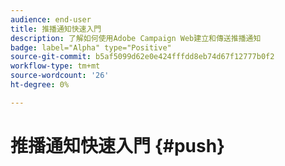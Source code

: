 ```yaml
---
audience: end-user
title: 推播通知快速入門
description: 了解如何使用Adobe Campaign Web建立和傳送推播通知
badge: label="Alpha" type="Positive"
source-git-commit: b5af5099d62e0e424fffdd8eb74d67f12777b0f2
workflow-type: tm+mt
source-wordcount: '26'
ht-degree: 0%

---
```


# 推播通知快速入門 {#push}


